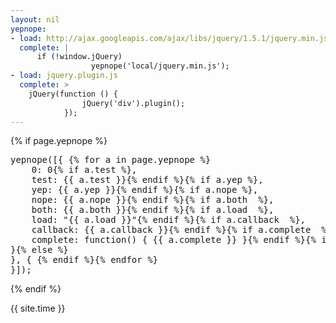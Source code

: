 ```yaml
---
layout: nil
yepnope:
- load: http://ajax.googleapis.com/ajax/libs/jquery/1.5.1/jquery.min.js
  complete: |
      if (!window.jQuery)
                  yepnope('local/jquery.min.js');
- load: jquery.plugin.js
  complete: >
    jQuery(function () {
                jQuery('div').plugin();
            });
---
```


{% if page.yepnope %}
<pre>
yepnope([{ {% for a in page.yepnope %}
    0: 0{% if a.test %},
    test: {{ a.test }}{% endif %}{% if a.yep %},
    yep: {{ a.yep }}{% endif %}{% if a.nope %},
    nope: {{ a.nope }}{% endif %}{% if a.both  %},
    both: {{ a.both }}{% endif %}{% if a.load  %},
    load: "{{ a.load }}"{% endif %}{% if a.callback  %},
    callback: {{ a.callback }}{% endif %}{% if a.complete  %},
    complete: function() { {{ a.complete }} }{% endif %}{% if forloop.last %}
}{% else %}
}, { {% endif %}{% endfor %}
}]);
</pre>
{% endif %}

{{ site.time }}